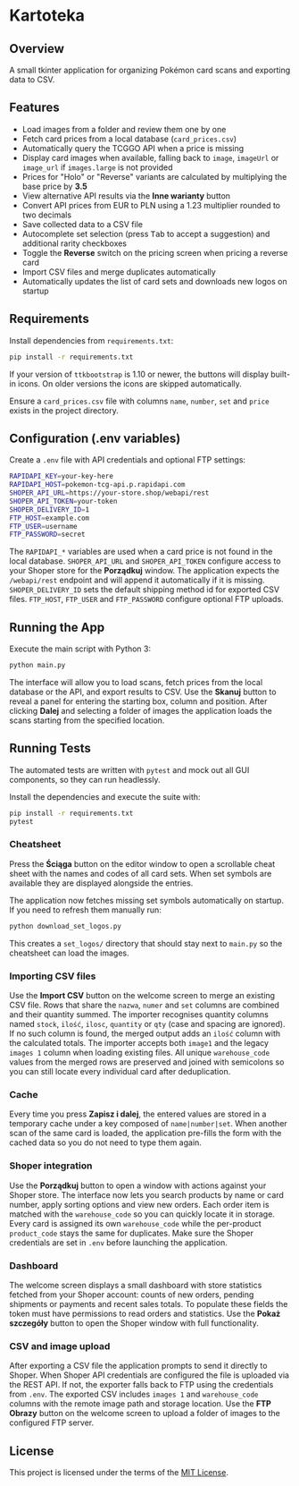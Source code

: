 # Kartoteka

## Overview
A small tkinter application for organizing Pokémon card scans and exporting data to CSV.

## Features
- Load images from a folder and review them one by one
- Fetch card prices from a local database (`card_prices.csv`)
- Automatically query the TCGGO API when a price is missing
- Display card images when available, falling back to `image`, `imageUrl` or `image_url` if `images.large` is not provided
- Prices for "Holo" or "Reverse" variants are calculated by multiplying the base price by **3.5**
- View alternative API results via the **Inne warianty** button
- Convert API prices from EUR to PLN using a 1.23 multiplier rounded to two decimals
- Save collected data to a CSV file
- Autocomplete set selection (press <kbd>Tab</kbd> to accept a suggestion) and additional rarity checkboxes
- Toggle the **Reverse** switch on the pricing screen when pricing a reverse card
- Import CSV files and merge duplicates automatically
- Automatically updates the list of card sets and downloads new logos on startup

## Requirements
Install dependencies from `requirements.txt`:

```bash
pip install -r requirements.txt
```

If your version of `ttkbootstrap` is 1.10 or newer, the buttons will display built-in icons. On older versions the icons are skipped automatically.

Ensure a `card_prices.csv` file with columns `name`, `number`, `set` and `price` exists in the project directory.

## Configuration (.env variables)
Create a `.env` file with API credentials and optional FTP settings:

```bash
RAPIDAPI_KEY=your-key-here
RAPIDAPI_HOST=pokemon-tcg-api.p.rapidapi.com
SHOPER_API_URL=https://your-store.shop/webapi/rest
SHOPER_API_TOKEN=your-token
SHOPER_DELIVERY_ID=1
FTP_HOST=example.com
FTP_USER=username
FTP_PASSWORD=secret
```

The `RAPIDAPI_*` variables are used when a card price is not found in the local database. `SHOPER_API_URL` and `SHOPER_API_TOKEN` configure access to your Shoper store for the **Porządkuj** window. The application expects the `/webapi/rest` endpoint and will append it automatically if it is missing. `SHOPER_DELIVERY_ID` sets the default shipping method id for exported CSV files. `FTP_HOST`, `FTP_USER` and `FTP_PASSWORD` configure optional FTP uploads.

## Running the App
Execute the main script with Python 3:

```bash
python main.py
```

The interface will allow you to load scans, fetch prices from the local database
or the API, and export results to CSV.  Use the **Skanuj** button to reveal a
panel for entering the starting box, column and position.  After clicking
**Dalej** and selecting a folder of images the application loads the scans
starting from the specified location.

## Running Tests
The automated tests are written with `pytest` and mock out all GUI components,
so they can run headlessly.

Install the dependencies and execute the suite with:

```bash
pip install -r requirements.txt
pytest
```

### Cheatsheet
Press the **Ściąga** button on the editor window to open a scrollable cheat sheet with the names and codes of all card sets. When set symbols are available they are displayed alongside the entries.

The application now fetches missing set symbols automatically on startup. If you need to refresh them manually run:

```bash
python download_set_logos.py
```

This creates a `set_logos/` directory that should stay next to `main.py` so the cheatsheet can load the images.

### Importing CSV files
Use the **Import CSV** button on the welcome screen to merge an existing CSV file. Rows that share the `nazwa`, `numer` and `set` columns are combined and their quantity summed. The importer recognises quantity columns named `stock`, `ilość`, `ilosc`, `quantity` or `qty` (case and spacing are ignored). If no such column is found, the merged output adds an `ilość` column with the calculated totals. The importer accepts both `image1` and the legacy `images 1` column when loading existing files. All unique `warehouse_code` values from the merged rows are preserved and joined with semicolons so you can still locate every individual card after deduplication.

### Cache
Every time you press **Zapisz i dalej**, the entered values are stored in a temporary cache under a key composed of `name|number|set`. When another scan of the same card is loaded, the application pre-fills the form with the cached data so you do not need to type them again.

### Shoper integration
Use the **Porządkuj** button to open a window with actions against your Shoper store. The interface now lets you search products by name or card number, apply sorting options and view new orders. Each order item is matched with the `warehouse_code` so you can quickly locate it in storage. Every card is assigned its own `warehouse_code` while the per-product `product_code` stays the same for duplicates. Make sure the Shoper credentials are set in `.env` before launching the application.

### Dashboard
The welcome screen displays a small dashboard with store statistics fetched from your Shoper account: counts of new orders, pending shipments or payments and recent sales totals. To populate these fields the token must have permissions to read orders and statistics. Use the **Pokaż szczegóły** button to open the Shoper window with full functionality.

### CSV and image upload
After exporting a CSV file the application prompts to send it directly to Shoper. When Shoper API credentials are configured the file is uploaded via the REST API. If not, the exporter falls back to FTP using the credentials from `.env`. The exported CSV includes `images 1` and `warehouse_code` columns with the remote image path and storage location. Use the **FTP Obrazy** button on the welcome screen to upload a folder of images to the configured FTP server.

## License
This project is licensed under the terms of the [MIT License](LICENSE).
